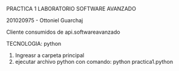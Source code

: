 PRACTICA 1
LABORATORIO 
SOFTWARE AVANZADO

201020975 - Ottoniel Guarchaj

Cliente consumidos de api.softwareavanzado


TECNOLOGIA: python

1. Ingreasr a carpeta principal
2. ejecutar archivo python con comando: python practica1.python

